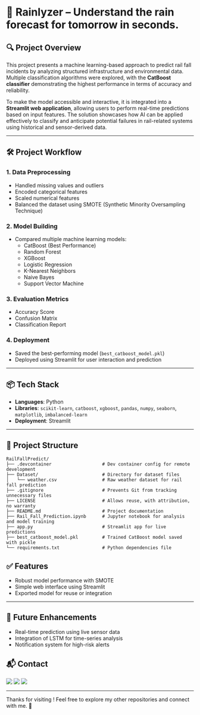 # 🚆 Rainlyzer – Understand the rain forecast for tomorrow in seconds.

## 🔍 Project Overview

This project presents a machine learning-based approach to predict rail fall incidents by analyzing structured infrastructure and environmental data. Multiple classification algorithms were explored, with the **CatBoost classifier** demonstrating the highest performance in terms of accuracy and reliability.

To make the model accessible and interactive, it is integrated into a **Streamlit web application**, allowing users to perform real-time predictions based on input features. The solution showcases how AI can be applied effectively to classify and anticipate potential failures in rail-related systems using historical and sensor-derived data.

---

## 🛠️ Project Workflow

### 1. Data Preprocessing
- Handled missing values and outliers
- Encoded categorical features
- Scaled numerical features
- Balanced the dataset using SMOTE (Synthetic Minority Oversampling Technique)

### 2. Model Building
- Compared multiple machine learning models:
  - CatBoost (Best Performance)
  - Random Forest
  - XGBoost
  - Logistic Regression
  - K-Nearest Neighbors
  - Naive Bayes
  - Support Vector Machine

### 3. Evaluation Metrics
- Accuracy Score
- Confusion Matrix
- Classification Report

### 4. Deployment
- Saved the best-performing model (`best_catboost_model.pkl`)
- Deployed using Streamlit for user interaction and prediction

---

## 📦 Tech Stack

- **Languages**: Python
- **Libraries**: `scikit-learn`, `catboost`, `xgboost`, `pandas`, `numpy`, `seaborn`, `matplotlib`, `imbalanced-learn`
- **Deployment**: Streamlit

---

## 📁 Project Structure

```
RailFallPredict/
├── .devcontainer                   # Dev container config for remote development
├── Dataset/                        # Directory for dataset files
│   └── weather.csv                 # Raw weather dataset for rail fall prediction
├── .gitignore                      # Prevents Git from tracking unnecessary files
├── LICENSE                         # Allows reuse, with attribution, no warranty
├── README.md                       # Project documentation
├── Rail_Fall_Prediction.ipynb      # Jupyter notebook for analysis and model training
├── app.py                          # Streamlit app for live predictions
├── best_catboost_model.pkl         # Trained CatBoost model saved with pickle
└── requirements.txt                # Python dependencies file

```

## ✅ Features

- Robust model performance with SMOTE
- Simple web interface using Streamlit
- Exported model for reuse or integration

---

## 🚀 Future Enhancements

- Real-time prediction using live sensor data
- Integration of LSTM for time-series analysis
- Notification system for high-risk alerts

## 📬 Contact

<p>
  <a href="mailto:aradhyaray99@gmail.com"><img src="https://img.shields.io/badge/Email-D14836?style=for-the-badge&logo=gmail&logoColor=white" /></a>
  <a href="www.linkedin.com/in/rayaradhya"><img src="https://img.shields.io/badge/LinkedIn-blue?style=for-the-badge&logo=linkedin&logoColor=white" /></a>
  <a href="https://github.com/AradhyaRay05"><img src="https://img.shields.io/badge/GitHub-181717?style=for-the-badge&logo=github&logoColor=white" /></a>
</p>

---

Thanks for visiting ! Feel free to explore my other repositories and connect with me. 🚀 
